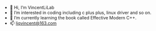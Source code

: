 - 👋 Hi, I’m VincentLiLab
- 👀 I’m interested in coding including c plus plus, linux driver and so on.
- 🌱 I’m currently learning the book called Effective Modern C++.
- 📫 ljqvincent@163.com

<!---
VincentLiLab/VincentLiLab is a ✨ special ✨ repository because its `README.md` (this file) appears on your GitHub profile.
You can click the Preview link to take a look at your changes.
--->
